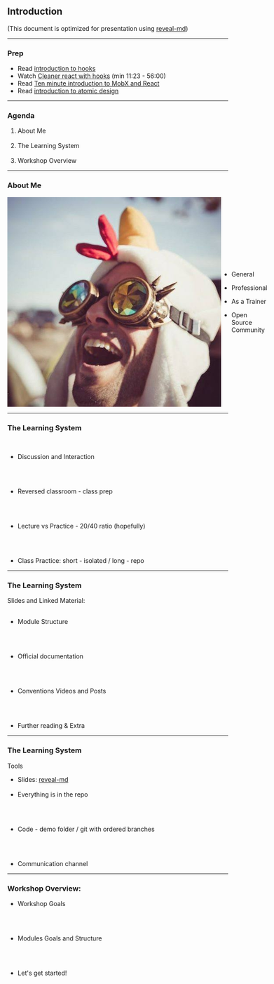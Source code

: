 ## Introduction
(This document is optimized for presentation using [reveal-md](https://github.com/webpro/reveal-md))

---

### Prep
* Read [introduction to hooks](https://reactjs.org/docs/hooks-intro.html)
* Watch​ [Cleaner react with hooks​](https://www.youtube.com/watch?v=dpw9EHDh2bM&feature=youtu.be&t=683) (min 11:23 - 56:00)
* Read ​[Ten minute introduction to MobX and React](https://mobx.js.org/getting-started.html)
* Read [introduction to ​atomic design](https://bradfrost.com/blog/post/atomic-web-design/)

---

### Agenda
1. About Me
<br><br>
2. The Learning System
<br><br>
3. Workshop Overview

---

### About Me
<div style="display: flex">
<img src="./assets/me.jpg" >

<div  style="align-self: center">

* General

* Professional

* As a Trainer

* Open Source Community

</div>

</div>

---

### The Learning System
<br>

* <!-- .element: class="fragment" -->Discussion and Interaction
<br><br>
* <!-- .element: class="fragment" -->Reversed classroom - class prep
<br><br>
* <!-- .element: class="fragment" -->Lecture vs Practice - 20/40 ratio (hopefully)
<br><br>
* <!-- .element: class="fragment" -->Class Practice: short - isolated / long - repo 

---

### The Learning System

Slides and Linked Material:
<br><br>
* <!-- .element: class="fragment" -->Module Structure
<br><br>
* <!-- .element: class="fragment" -->Official documentation
<br><br>
* <!-- .element: class="fragment" -->Conventions Videos and Posts
<br><br>
* <!-- .element: class="fragment" -->Further reading & Extra

---

### The Learning System
Tools

* Slides: [reveal-md](https://github.com/haiku-code/react-best-practices-workshop/blob/master/intro.md)
<br><br>
* <!-- .element: class="fragment" -->Everything is in the repo
<br><br>
* <!-- .element: class="fragment" -->Code - demo folder / git with ordered branches
<br><br>
* <!-- .element: class="fragment" -->Communication channel


---

### Workshop Overview:

* <!-- .element: class="fragment" -->Workshop Goals
<br><br>
* <!-- .element: class="fragment" -->Modules Goals and Structure
<br><br>
* <!-- .element: class="fragment" -->Let's get started!


